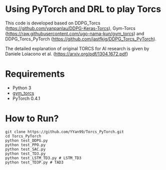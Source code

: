 # Using PyTorch and DRL to play Torcs

This code is developed based on DDPG_Torcs (https://github.com/yanpanlau/DDPG-Keras-Torcs), Gym-Torcs (https://raw.githubusercontent.com/ugo-nama-kun/gym_torcs) and DDPG_Torcs_PyTorch (https://github.com/jastfkjg/DDPG_Torcs_PyTorch).

The detailed explanation of original TORCS for AI research is given by Daniele Loiacono et al. (https://arxiv.org/pdf/1304.1672.pdf)

# Requirements

* Python 3
* [gym_torcs](https://github.com/ugo-nama-kun/gym_torcs)
* PyTorch 0.4.1

# How to Run?

```
git clone https://github.com/YYan99/Torcs_PyTorch.git
cd Torcs_PyTorch
python test_DDPG.py 
python test_PPO.py
python test_SAC.py
python test_TD3.py
python test_LSTM_TD3.py # LSTM_TD3
python test_TD3P.py # TAD3
```


